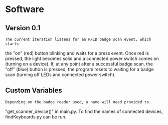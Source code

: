 # Software
## Version 0.1
	The current iteration listens for an RFID badge scan event, which starts 
the "on" (red) button blinking and waits for a press event. Once red is 
pressed, the light becomes solid and a connected power switch comes on 
(turning on a device). If, at any point after a successful badge scan, the 
"off" (blue) button is pressed, the program resets to waiting for a badge scan
(turning off LEDs and connected power switch).

## Custom Variables
	Depending on the badge reader used, a name will need provided to
"get_scanner_device()" in main.py. To find the names of connected devices, 
findKeyboards.py can be run.
